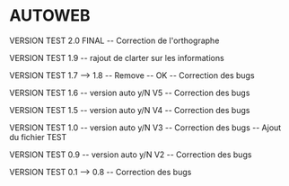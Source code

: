 # AUTOWEB
VERSION TEST 2.0 FINAL
-- Correction de l'orthographe


VERSION TEST 1.9
-- rajout de clarter sur les informations


VERSION TEST 1.7 --> 1.8
-- Remove -- OK
-- Correction des bugs

VERSION TEST 1.6
-- version auto y/N V5 
-- Correction des bugs


VERSION TEST 1.5
-- version auto y/N V4 
-- Correction des bugs


VERSION TEST 1.0
-- version auto y/N V3
-- Correction des bugs
-- Ajout du fichier TEST


VERSION TEST 0.9
-- version auto y/N V2 
-- Correction des bugs

VERSION TEST 0.1 --> 0.8
-- Correction des bugs
